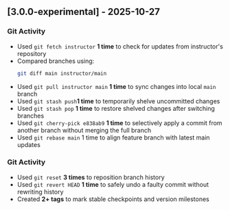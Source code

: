 ## [3.0.0-experimental] - 2025-10-27
### Git Activity
- Used `git fetch instructor` **1 time** to check for updates from instructor's repository
- Compared branches using:
  ```bash
  git diff main instructor/main
- Used `git pull instructor main` **1 time** to sync changes into local `main` branch
- Used `git stash push`**1 time** to temporarily shelve uncommitted changes
- Used `git stash pop` **1 time** to restore shelved changes after switching branches
- Used `git cherry-pick e838ab9` **1 time** to selectively apply a commit from another branch without merging the full branch
- Used `git rebase main` 1 time to align feature branch with latest main updates
### Git Activity
- Used `git reset` **3 times** to reposition branch history
- Used `git revert HEAD` **1 time** to safely undo a faulty commit without rewriting history
- Created **2+ tags** to mark stable checkpoints and version milestones


